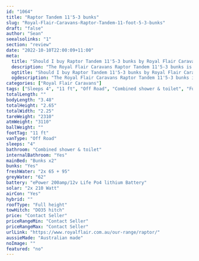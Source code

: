 ```yaml
---
id: "1064"
title: "Raptor Tandem 11'5-3 bunks"
slug: "Royal-Flair-Caravans-Raptor-Tandem-11-foot-5-3-bunks"
draft: "false"
author: "Sean"
seealsolinks: "1"
section: "review"
date: "2022-10-10T22:00:09+11:00"
meta:
  title: "Should I buy Raptor Tandem 11'5-3 bunks by Royal Flair Caravans?"
  description: "The Royal Flair Caravans Raptor Tandem 11'5-3 bunks is classed as Off Road, and sleeps 4 people. It is Australian made and comes in at 11 ft. It generally has Combined shower & toilet."
  ogtitle: "Should I buy Raptor Tandem 11'5-3 bunks by Royal Flair Caravans?"
  ogdescription: "The Royal Flair Caravans Raptor Tandem 11'5-3 bunks is classed as Off Road, and sleeps 4 people. It is Australian made and comes in at 11 ft. It generally has Combined shower & toilet."
categories: ["Royal Flair Caravans"]
tags: ["Sleeps 4", "11 ft", "Off Road", "Combined shower & toilet", "Full height", "Price Unknown", "Australian made"]
totalLength: ""
bodyLength: "3.48"
totalHeight: "2.65"
totalWidth: "2.25"
tareWeight: "2310"
atmWeight: "3110"
ballWeight: ""
footTag: "11 ft"
vanType: "Off Road"
sleeps: "4"
bathroom: "Combined shower & toilet"
internalBathroom: "Yes"
mainBed: "Bunks x2"
bunks: "Yes"
freshWater: "2x 65 + 95"
greyWater: "62"
battery: "ePower 200amp/12v Life Po4 lithium Battery"
solar: "2x 210 Watt"
airCon: "Yes"
hybrid: ""
roofType: "Full height"
towHitch: "DO35 hitch"
price: "Contact Seller"
priceRangeMin: "Contact Seller"
priceRangeMax: "Contact Seller"
urlLink: "https://www.royalflair.com.au/our-range/raptor/"
aussieMade: "Australian made"
noImage: ""
featured: "no"
---
```

